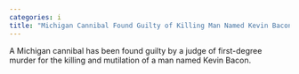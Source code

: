 ```yaml
---
categories: i
title: "Michigan Cannibal Found Guilty of Killing Man Named Kevin Bacon"
---
```

A Michigan cannibal has been found guilty by a judge of first-degree murder for the killing and mutilation of a man named Kevin Bacon.
